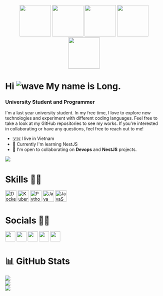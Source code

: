 <p align="center">
  <img src="https://user-images.githubusercontent.com/99666567/227695906-da05b910-a860-4399-aac2-770221bedc00.gif" width=100>
  <img src="https://user-images.githubusercontent.com/99666567/227695945-e2cef99a-4591-47f3-85f6-11e38095a506.png" width=100>
  <img src="https://i.giphy.com/media/LMt9638dO8dftAjtco/200.webp" width="100">
  <img src="https://media3.giphy.com/media/ln7z2eWriiQAllfVcn/200w.webp" width="100">
  <img src="https://i.giphy.com/media/KzJkzjggfGN5Py6nkT/200.webp" width="100">
</p>

# Hi ![wave](https://user-images.githubusercontent.com/99666567/227695886-dc56b0f2-ac6f-4a03-9140-ec9545f0827a.gif) My name is Long.


### University Student and Programmer

I'm a last year university student. In my free time, I love to explore new technologies and experiment with different coding languages. Feel free to take a look at my GitHub repositories to see my works. If you're interested in collaborating or have any questions, feel free to reach out to me!

* 🇻🇳  I live in Vietnam 
* 🧠  Currently I'm learning NestJS
* 🤝  I'm open to collaborating on **Devops** and **NestJS** projects.

[![](https://komarev.com/ghpvc/?username=h3d-longnsp)](https://komarev.com/ghpvc/?username=h3d-longnsp)

# Skills 💪🏻

<p align="left">
  <img src="https://user-images.githubusercontent.com/99666567/227695906-da05b910-a860-4399-aac2-770221bedc00.gif" width="36" height="36" alt="Docker" />
  <img src="https://user-images.githubusercontent.com/99666567/227695945-e2cef99a-4591-47f3-85f6-11e38095a506.png" width="36" height="36" alt="Kubernettes" />
  <img src="https://raw.githubusercontent.com/danielcranney/readme-generator/main/public/icons/skills/python-colored.svg" width="36" height="36" alt="Python" />
  <img src="https://raw.githubusercontent.com/danielcranney/readme-generator/main/public/icons/skills/java-colored.svg" width="36" height="36" alt="Java" />
  <img src="https://raw.githubusercontent.com/danielcranney/readme-generator/main/public/icons/skills/javascript-colored.svg" width="36" height="36" alt="JavaScript" />


</p>

# Socials 🤳🏻

<p align="left"> 
  <a href="https://discord.com/users/393044335089811466" target="_blank" rel="noreferrer">
    <img src="https://raw.githubusercontent.com/danielcranney/readme-generator/main/public/icons/socials/discord.svg" width="32" height="32" /></a> 
  <a href="https://www.github.com/h3d-longnsp" target="_blank" rel="noreferrer"><img src="https://raw.githubusercontent.com/danielcranney/readme-generator/main/public/icons/socials/github-dark.svg" width="32" height="32" /></a> 
  <a href="http://www.instagram.com/longgnef._" target="_blank" rel="noreferrer"><img src="https://raw.githubusercontent.com/danielcranney/readme-generator/main/public/icons/socials/instagram.svg" width="32" height="32" /></a> 
  <a href="https://www.stackoverflow.com/users/17643645/long-nguyen" target="_blank" rel="noreferrer"><img src="https://raw.githubusercontent.com/danielcranney/readme-generator/main/public/icons/socials/stackoverflow.svg" width="32" height="32" /></a> 
  <a href="https://www.twitter.com/lovell89_" target="_blank" rel="noreferrer"><img src="https://raw.githubusercontent.com/danielcranney/readme-generator/main/public/icons/socials/twitter.svg" width="32" height="32" /></a>
</p>

# 📊 GitHub Stats
![](https://github-readme-stats.vercel.app/api?username=h3d-longnsp&theme=vue-dark&hide_border=true&include_all_commits=true&count_private=true)<br/>
![](https://github-readme-streak-stats.herokuapp.com/?user=h3d-longnsp&theme=vue-dark&hide_border=true)<br/>
![](https://github-readme-stats.vercel.app/api/top-langs/?username=h3d-longnsp&theme=vue-dark&hide_border=true&include_all_commits=true&count_private=true&layout=compact)
